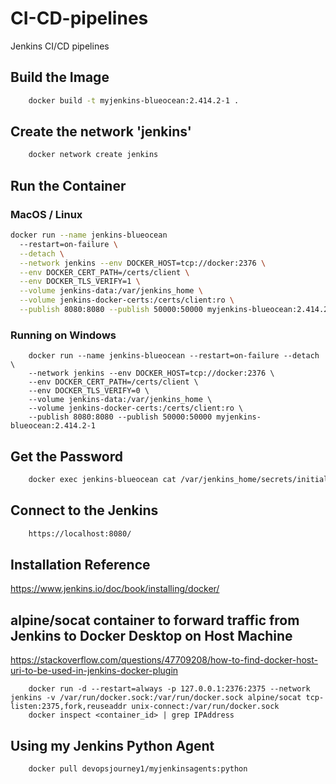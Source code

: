 # CI-CD-pipelines

Jenkins CI/CD pipelines

## Build the Image

```bash
    docker build -t myjenkins-blueocean:2.414.2-1 .
```

## Create the network 'jenkins'

```bash
    docker network create jenkins
```

## Run the Container

### MacOS / Linux

```bash
docker run --name jenkins-blueocean 
  --restart=on-failure \
  --detach \
  --network jenkins --env DOCKER_HOST=tcp://docker:2376 \
  --env DOCKER_CERT_PATH=/certs/client \
  --env DOCKER_TLS_VERIFY=1 \
  --volume jenkins-data:/var/jenkins_home \
  --volume jenkins-docker-certs:/certs/client:ro \
  --publish 8080:8080 --publish 50000:50000 myjenkins-blueocean:2.414.2-1
```

### Running on Windows

```shell
    docker run --name jenkins-blueocean --restart=on-failure --detach \
    --network jenkins --env DOCKER_HOST=tcp://docker:2376 \
    --env DOCKER_CERT_PATH=/certs/client \
    --env DOCKER_TLS_VERIFY=0 \
    --volume jenkins-data:/var/jenkins_home \
    --volume jenkins-docker-certs:/certs/client:ro \
    --publish 8080:8080 --publish 50000:50000 myjenkins-blueocean:2.414.2-1
```

## Get the Password

```bash
    docker exec jenkins-blueocean cat /var/jenkins_home/secrets/initialAdminPassword
```

## Connect to the Jenkins

```bash
    https://localhost:8080/
```

## Installation Reference

<https://www.jenkins.io/doc/book/installing/docker/>

## alpine/socat container to forward traffic from Jenkins to Docker Desktop on Host Machine

<https://stackoverflow.com/questions/47709208/how-to-find-docker-host-uri-to-be-used-in-jenkins-docker-plugin>

```shell
    docker run -d --restart=always -p 127.0.0.1:2376:2375 --network jenkins -v /var/run/docker.sock:/var/run/docker.sock alpine/socat tcp-listen:2375,fork,reuseaddr unix-connect:/var/run/docker.sock
    docker inspect <container_id> | grep IPAddress
```

## Using my Jenkins Python Agent

```bash
    docker pull devopsjourney1/myjenkinsagents:python
```
